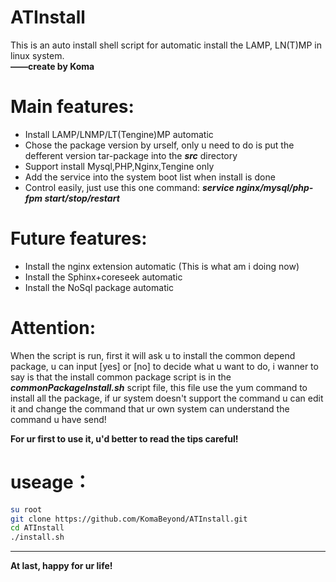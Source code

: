 # ATInstall
This is an auto install shell script for automatic install the LAMP, LN(T)MP in linux system.  
**——create by Koma**

# Main features:

* Install LAMP/LNMP/LT(Tengine)MP automatic
* Chose the package version by urself, only u need to do is put the defferent version tar-package into the ***src*** directory
* Support install Mysql,PHP,Nginx,Tengine only
* Add the service into the system boot list when install is done
* Control easily, just use this one command: ***service nginx/mysql/php-fpm start/stop/restart***

# Future features:

* Install the nginx extension automatic (This is what am i doing now)
* Install the Sphinx+coreseek automatic
* Install the NoSql package automatic

# Attention:

When the script is run, first it will ask u to install the common depend package, u can input [yes] or [no] to decide what u want to do, i wanner to say is that the install common package script is in the ***commonPackageInstall.sh*** script file, this file use the yum command to install all the package, if ur system doesn't support the command u can edit it and change the command that ur own system can understand the command u have send!

__For ur first to use it, u'd better to read the tips careful!__

# useage：

```bash
su root
git clone https://github.com/KomaBeyond/ATInstall.git
cd ATInstall
./install.sh
```

---

__At last, happy for ur life!__
